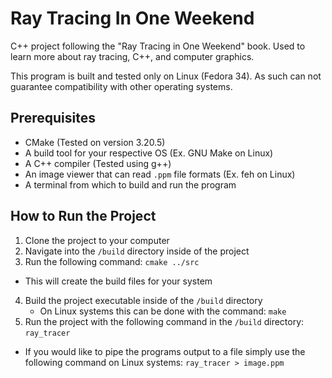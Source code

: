 
# Ray Tracing In One Weekend
C++ project following the "Ray Tracing in One Weekend" book. Used to learn more about ray tracing, C++, and
computer graphics.

This program is built and tested only on Linux (Fedora 34). As such can not guarantee compatibility with other operating systems.

## Prerequisites
- CMake (Tested on version 3.20.5)
- A build tool for your respective OS (Ex. GNU Make on Linux)
- A C++ compiler (Tested using g++)
- An image viewer that can read `.ppm` file formats (Ex. feh on Linux)
- A terminal from which to build and run the program

## How to Run the Project
1. Clone the project to your computer
2. Navigate into the `/build` directory inside of the project
3. Run the following command: `cmake ../src`
  - This will create the build files for your system
4. Build the project executable inside of the `/build` directory
   - On Linux systems this can be done with the command: `make`
5. Run the project with the following command in the `/build` directory: `ray_tracer` 
  - If you would like to pipe the programs output to a file simply use the following command on Linux systems: `ray_tracer > image.ppm`
